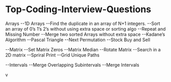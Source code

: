 # Top-Coding-Interview-Questions

Arrays
  --1D Arrays
    --Find the duplicate in an array of N+1 integers. 
    --Sort an array of 0’s 1’s 2’s without using extra space or sorting algo 
    --Repeat and Missing Number
    --Merge two sorted Arrays without extra space 
    --Kadane’s Algorithm
    --Pascal Triangle 
    --Next Permutation
    --Stock Buy and Sell
   
  --Matrix
    --Set Matrix Zeros 
    --Matrix Median
    --Rotate Matrix 
    --Search in a 2D matrix
    --Spriral Print
    --Grid Unique Paths 


  --Intervals
    --Merge Overlapping Subintervals
    --Merge Intervals
    
   v
    
  
  
